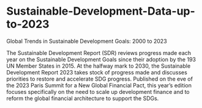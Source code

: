 # Sustainable-Development-Data-up-to-2023
Global Trends in Sustainable Development Goals: 2000 to 2023


The Sustainable Development Report (SDR) reviews progress made each year on the Sustainable Development Goals since their adoption by the 193 UN Member States in 2015. At the halfway mark to 2030, the Sustainable Development Report 2023 takes stock of progress made and discusses priorities to restore and accelerate SDG progress. Published on the eve of the 2023 Paris Summit for a New Global Financial Pact, this year’s edition focuses specifically on the need to scale up development finance and to reform the global financial architecture to support the SDGs.
